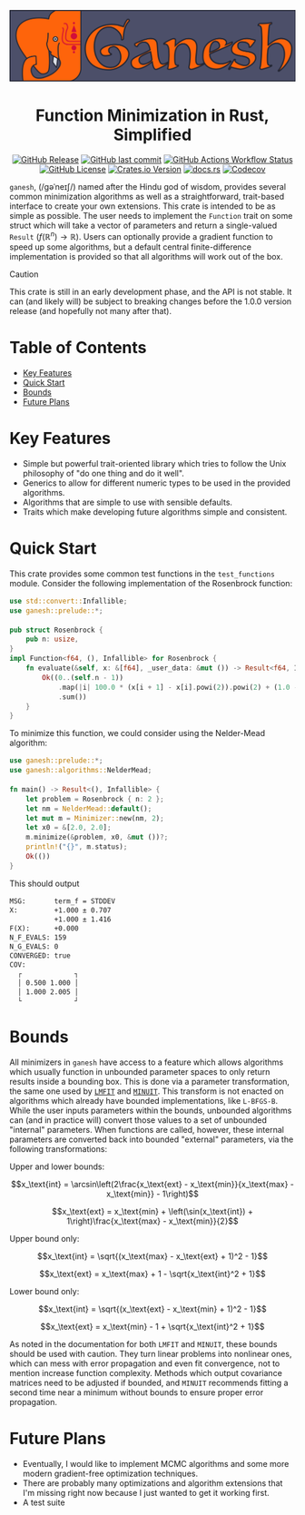<p align="center">
  <img
    width="800"
    src="media/wordmark.png"
  />
</p>
<p align="center">
  <h1 align="center">Function Minimization in Rust, Simplified</h1>
</p>
<p align="center">
  <a href="https://github.com/denehoffman/ganesh/releases" alt="Releases">
    <img alt="GitHub Release" src="https://img.shields.io/github/v/release/denehoffman/ganesh?style=for-the-badge&logo=github"></a>
  <a href="https://github.com/denehoffman/ganesh/commits/main/" alt="Latest Commits">
    <img alt="GitHub last commit" src="https://img.shields.io/github/last-commit/denehoffman/ganesh?style=for-the-badge&logo=github"></a>
  <a href="https://github.com/denehoffman/ganesh/actions" alt="Build Status">
    <img alt="GitHub Actions Workflow Status" src="https://img.shields.io/github/actions/workflow/status/denehoffman/ganesh/rust.yml?style=for-the-badge&logo=github"></a>
  <a href="LICENSE" alt="License">
    <img alt="GitHub License" src="https://img.shields.io/github/license/denehoffman/ganesh?style=for-the-badge"></a>
  <a href="https://crates.io/crates/ganesh" alt="Ganesh on crates.io">
    <img alt="Crates.io Version" src="https://img.shields.io/crates/v/ganesh?style=for-the-badge&logo=rust&logoColor=red&color=red"></a>
  <a href="https://docs.rs/ganesh" alt="Rustitude documentation on docs.rs">
    <img alt="docs.rs" src="https://img.shields.io/docsrs/ganesh?style=for-the-badge&logo=rust&logoColor=red"></a>
  <a href="https://app.codecov.io/github/denehoffman/ganesh/tree/main/" alt="Codecov coverage report">
    <img alt="Codecov" src="https://img.shields.io/codecov/c/github/denehoffman/ganesh?style=for-the-badge&logo=codecov"></a>
</p>

`ganesh`, (/ɡəˈneɪʃ/) named after the Hindu god of wisdom, provides several common minimization algorithms as well as a straightforward, trait-based interface to create your own extensions. This crate is intended to be as simple as possible. The user needs to implement the `Function` trait on some struct which will take a vector of parameters and return a single-valued `Result` ($`f(\mathbb{R}^n) \to \mathbb{R}`$). Users can optionally provide a gradient function to speed up some algorithms, but a default central finite-difference implementation is provided so that all algorithms will work out of the box.

> [!CAUTION]
> This crate is still in an early development phase, and the API is not stable. It can (and likely will) be subject to breaking changes before the 1.0.0 version release (and hopefully not many after that).

# Table of Contents
- [Key Features](#key-features)
- [Quick Start](#quick-start)
- [Bounds](#bounds)
- [Future Plans](#future-plans)

# Key Features
* Simple but powerful trait-oriented library which tries to follow the Unix philosophy of "do one thing and do it well".
* Generics to allow for different numeric types to be used in the provided algorithms.
* Algorithms that are simple to use with sensible defaults.
* Traits which make developing future algorithms simple and consistent.

# Quick Start

This crate provides some common test functions in the `test_functions` module. Consider the following implementation of the Rosenbrock function:

```rust
use std::convert::Infallible;
use ganesh::prelude::*;

pub struct Rosenbrock {
    pub n: usize,
}
impl Function<f64, (), Infallible> for Rosenbrock {
    fn evaluate(&self, x: &[f64], _user_data: &mut ()) -> Result<f64, Infallible> {
        Ok((0..(self.n - 1))
            .map(|i| 100.0 * (x[i + 1] - x[i].powi(2)).powi(2) + (1.0 - x[i]).powi(2))
            .sum())
    }
}
```
To minimize this function, we could consider using the Nelder-Mead algorithm:
```rust
use ganesh::prelude::*;
use ganesh::algorithms::NelderMead;

fn main() -> Result<(), Infallible> {
    let problem = Rosenbrock { n: 2 };
    let nm = NelderMead::default();
    let mut m = Minimizer::new(nm, 2);
    let x0 = &[2.0, 2.0];
    m.minimize(&problem, x0, &mut ())?;
    println!("{}", m.status);
    Ok(())
}
```

This should output
```shell
MSG:       term_f = STDDEV
X:         +1.000 ± 0.707
           +1.000 ± 1.416
F(X):      +0.000
N_F_EVALS: 159
N_G_EVALS: 0
CONVERGED: true
COV:       
  ┌             ┐
  │ 0.500 1.000 │
  │ 1.000 2.005 │
  └             ┘
```

# Bounds
All minimizers in `ganesh` have access to a feature which allows algorithms which usually function in unbounded parameter spaces to only return results inside a bounding box. This is done via a parameter transformation, the same one used by [`LMFIT`](https://lmfit.github.io/lmfit-py/) and [`MINUIT`](https://root.cern.ch/doc/master/classTMinuit.html). This transform is not enacted on algorithms which already have bounded implementations, like `L-BFGS-B`. While the user inputs parameters within the bounds, unbounded algorithms can (and in practice will) convert those values to a set of unbounded "internal" parameters. When functions are called, however, these internal parameters are converted back into bounded "external" parameters, via the following transformations:

Upper and lower bounds:
```math
x_\text{int} = \arcsin\left(2\frac{x_\text{ext} - x_\text{min}}{x_\text{max} - x_\text{min}} - 1\right)
```
```math
x_\text{ext} = x_\text{min} + \left(\sin(x_\text{int}) + 1\right)\frac{x_\text{max} - x_\text{min}}{2}
```
Upper bound only:
```math
x_\text{int} = \sqrt{(x_\text{max} - x_\text{ext} + 1)^2 - 1}
```
```math
x_\text{ext} = x_\text{max} + 1 - \sqrt{x_\text{int}^2 + 1}
```
Lower bound only:
```math
x_\text{int} = \sqrt{(x_\text{ext} - x_\text{min} + 1)^2 - 1}
```
```math
x_\text{ext} = x_\text{min} - 1 + \sqrt{x_\text{int}^2 + 1}
```
As noted in the documentation for both `LMFIT` and `MINUIT`, these bounds should be used with caution. They turn linear problems into nonlinear ones, which can mess with error propagation and even fit convergence, not to mention increase function complexity. Methods which output covariance matrices need to be adjusted if bounded, and `MINUIT` recommends fitting a second time near a minimum without bounds to ensure proper error propagation.

# Future Plans

* Eventually, I would like to implement MCMC algorithms and some more modern gradient-free optimization techniques.
* There are probably many optimizations and algorithm extensions that I'm missing right now because I just wanted to get it working first.
* A test suite
